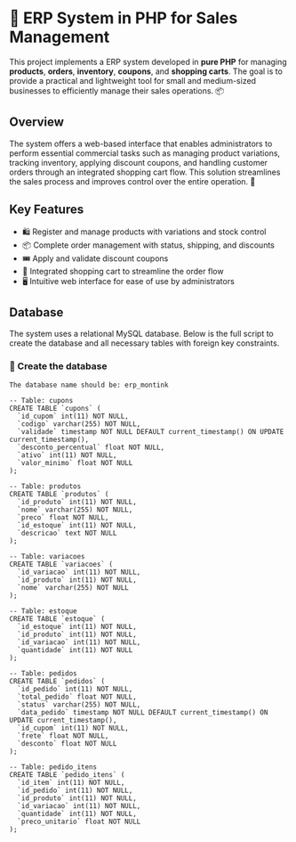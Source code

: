 # 🛒 ERP System in PHP for Sales Management

This project implements a ERP system developed in **pure PHP** for managing **products**, **orders**, **inventory**, **coupons**, and **shopping carts**. The goal is to provide a practical and lightweight tool for small and medium-sized businesses to efficiently manage their sales operations. 📦

## Overview

The system offers a web-based interface that enables administrators to perform essential commercial tasks such as managing product variations, tracking inventory, applying discount coupons, and handling customer orders through an integrated shopping cart flow. This solution streamlines the sales process and improves control over the entire operation. 🧾

## Key Features

- 🛍️ Register and manage products with variations and stock control  
- 📦 Complete order management with status, shipping, and discounts  
- 🎟️ Apply and validate discount coupons  
- 🛒 Integrated shopping cart to streamline the order flow  
- 🖥️ Intuitive web interface for ease of use by administrators

## Database

The system uses a relational MySQL database. Below is the full script to create the database and all necessary tables with foreign key constraints.

### 🎯 Create the database
```
The database name should be: erp_montink

-- Table: cupons
CREATE TABLE `cupons` (
  `id_cupom` int(11) NOT NULL,
  `codigo` varchar(255) NOT NULL,
  `validade` timestamp NOT NULL DEFAULT current_timestamp() ON UPDATE current_timestamp(),
  `desconto_percentual` float NOT NULL,
  `ativo` int(11) NOT NULL,
  `valor_minimo` float NOT NULL
);

-- Table: produtos
CREATE TABLE `produtos` (
  `id_produto` int(11) NOT NULL,
  `nome` varchar(255) NOT NULL,
  `preco` float NOT NULL,
  `id_estoque` int(11) NOT NULL,
  `descricao` text NOT NULL
);

-- Table: variacoes
CREATE TABLE `variacoes` (
  `id_variacao` int(11) NOT NULL,
  `id_produto` int(11) NOT NULL,
  `nome` varchar(255) NOT NULL
);

-- Table: estoque
CREATE TABLE `estoque` (
  `id_estoque` int(11) NOT NULL,
  `id_produto` int(11) NOT NULL,
  `id_variacao` int(11) NOT NULL,
  `quantidade` int(11) NOT NULL
);

-- Table: pedidos
CREATE TABLE `pedidos` (
  `id_pedido` int(11) NOT NULL,
  `total_pedido` float NOT NULL,
  `status` varchar(255) NOT NULL,
  `data_pedido` timestamp NOT NULL DEFAULT current_timestamp() ON UPDATE current_timestamp(),
  `id_cupom` int(11) NOT NULL,
  `frete` float NOT NULL,
  `desconto` float NOT NULL
);

-- Table: pedido_itens
CREATE TABLE `pedido_itens` (
  `id_item` int(11) NOT NULL,
  `id_pedido` int(11) NOT NULL,
  `id_produto` int(11) NOT NULL,
  `id_variacao` int(11) NOT NULL,
  `quantidade` int(11) NOT NULL,
  `preco_unitario` float NOT NULL
);
